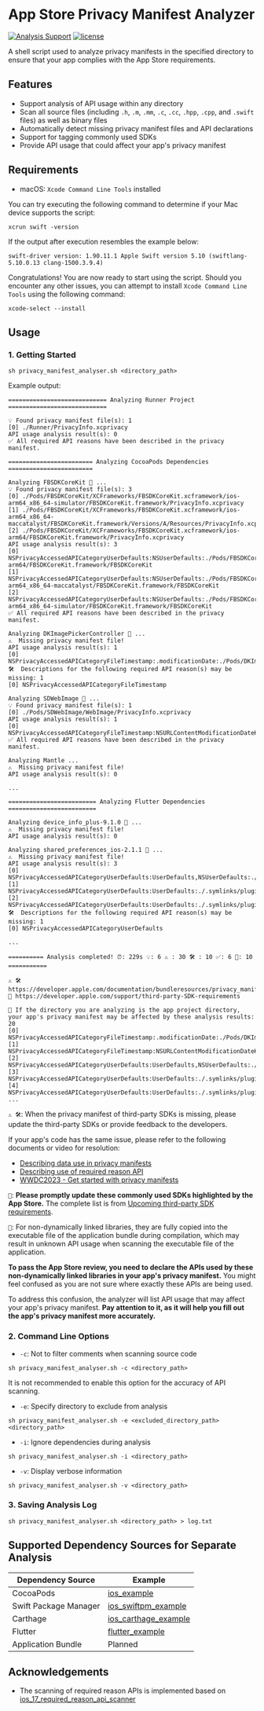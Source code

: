 # App Store Privacy Manifest Analyzer

[![Analysis Support](https://img.shields.io/badge/Analysis%20Support-CocoaPods%20%7C%20SwiftPM%20%7C%20Carthage%20%7C%20Flutter%20%7C%20App-brightgreen)](https://github.com/crasowas/app_store_required_privacy_manifest_analyser?#supported-dependency-sources-for-separate-analysis)
[![license](https://img.shields.io/badge/License-MIT-green.svg)](https://opensource.org/licenses/MIT)

A shell script used to analyze privacy manifests in the specified directory to ensure that your app complies with the App Store requirements.

## Features

* Support analysis of API usage within any directory
* Scan all source files (including `.h`, `.m`, `.mm`, `.c`, `.cc`, `.hpp`, `.cpp`, and `.swift` files) as well as binary files
* Automatically detect missing privacy manifest files and API declarations
* Support for tagging commonly used SDKs
* Provide API usage that could affect your app's privacy manifest

## Requirements

* macOS: `Xcode Command Line Tools` installed

You can try executing the following command to determine if your Mac device supports the script:

```shell
xcrun swift -version
```

If the output after execution resembles the example below:

```text
swift-driver version: 1.90.11.1 Apple Swift version 5.10 (swiftlang-5.10.0.13 clang-1500.3.9.4)
```

Congratulations! You are now ready to start using the script. Should you encounter any other issues, you can attempt to install `Xcode Command Line Tools` using the following command:

```shell
xcode-select --install
```

## Usage

### 1. Getting Started

```shell
sh privacy_manifest_analyser.sh <directory_path>
```

Example output:

```text
============================ Analyzing Runner Project ============================

💡 Found privacy manifest file(s): 1
[0] ./Runner/PrivacyInfo.xcprivacy
API usage analysis result(s): 0
✅ All required API reasons have been described in the privacy manifest.

======================== Analyzing CocoaPods Dependencies ========================

Analyzing FBSDKCoreKit 🎯 ...
💡 Found privacy manifest file(s): 3
[0] ./Pods/FBSDKCoreKit/XCFrameworks/FBSDKCoreKit.xcframework/ios-arm64_x86_64-simulator/FBSDKCoreKit.framework/PrivacyInfo.xcprivacy
[1] ./Pods/FBSDKCoreKit/XCFrameworks/FBSDKCoreKit.xcframework/ios-arm64_x86_64-maccatalyst/FBSDKCoreKit.framework/Versions/A/Resources/PrivacyInfo.xcprivacy
[2] ./Pods/FBSDKCoreKit/XCFrameworks/FBSDKCoreKit.xcframework/ios-arm64/FBSDKCoreKit.framework/PrivacyInfo.xcprivacy
API usage analysis result(s): 3
[0] NSPrivacyAccessedAPICategoryUserDefaults:NSUserDefaults:./Pods/FBSDKCoreKit/XCFrameworks/FBSDKCoreKit.xcframework/ios-arm64/FBSDKCoreKit.framework/FBSDKCoreKit
[1] NSPrivacyAccessedAPICategoryUserDefaults:NSUserDefaults:./Pods/FBSDKCoreKit/XCFrameworks/FBSDKCoreKit.xcframework/ios-arm64_x86_64-maccatalyst/FBSDKCoreKit.framework/FBSDKCoreKit
[2] NSPrivacyAccessedAPICategoryUserDefaults:NSUserDefaults:./Pods/FBSDKCoreKit/XCFrameworks/FBSDKCoreKit.xcframework/ios-arm64_x86_64-simulator/FBSDKCoreKit.framework/FBSDKCoreKit
✅ All required API reasons have been described in the privacy manifest.

Analyzing DKImagePickerController 🎯 ...
⚠️  Missing privacy manifest file!
API usage analysis result(s): 1
[0] NSPrivacyAccessedAPICategoryFileTimestamp:.modificationDate:./Pods/DKImagePickerController/Sources/DKImagePickerController/DKImageAssetExporter.swift
🛠️  Descriptions for the following required API reason(s) may be missing: 1
[0] NSPrivacyAccessedAPICategoryFileTimestamp

Analyzing SDWebImage 🎯 ...
💡 Found privacy manifest file(s): 1
[0] ./Pods/SDWebImage/WebImage/PrivacyInfo.xcprivacy
API usage analysis result(s): 1
[0] NSPrivacyAccessedAPICategoryFileTimestamp:NSURLContentModificationDateKey,NSURLCreationDateKey:./Pods/SDWebImage/SDWebImage/Core/SDDiskCache.m
✅ All required API reasons have been described in the privacy manifest.

Analyzing Mantle ...
⚠️  Missing privacy manifest file!
API usage analysis result(s): 0

...

========================= Analyzing Flutter Dependencies =========================

Analyzing device_info_plus-9.1.0 🎯 ...
⚠️  Missing privacy manifest file!
API usage analysis result(s): 0

Analyzing shared_preferences_ios-2.1.1 🎯 ...
⚠️  Missing privacy manifest file!
API usage analysis result(s): 3
[0] NSPrivacyAccessedAPICategoryUserDefaults:UserDefaults,NSUserDefaults:./.symlinks/plugins/shared_preferences_ios/ios/Classes/FLTSharedPreferencesPlugin.m
[1] NSPrivacyAccessedAPICategoryUserDefaults:UserDefaults:./.symlinks/plugins/shared_preferences_ios/ios/Classes/messages.g.h
[2] NSPrivacyAccessedAPICategoryUserDefaults:UserDefaults:./.symlinks/plugins/shared_preferences_ios/ios/Classes/messages.g.m
🛠️  Descriptions for the following required API reason(s) may be missing: 1
[0] NSPrivacyAccessedAPICategoryUserDefaults

...

========== Analysis completed! ⏰: 229s 💡: 6 ⚠️ : 30 🛠️ : 10 ✅: 6 🎯: 10 ===========

⚠️ 🛠️  https://developer.apple.com/documentation/bundleresources/privacy_manifest_files/describing_use_of_required_reason_api
🎯 https://developer.apple.com/support/third-party-SDK-requirements

🔔 If the directory you are analyzing is the app project directory, your app's privacy manifest may be affected by these analysis results: 20
[0] NSPrivacyAccessedAPICategoryFileTimestamp:.modificationDate:./Pods/DKImagePickerController/Sources/DKImagePickerController/DKImageAssetExporter.swift
[1] NSPrivacyAccessedAPICategoryFileTimestamp:NSURLContentModificationDateKey,NSURLCreationDateKey:./Pods/SDWebImage/SDWebImage/Core/SDDiskCache.m
[2] NSPrivacyAccessedAPICategoryUserDefaults:UserDefaults,NSUserDefaults:./.symlinks/plugins/shared_preferences_ios/ios/Classes/FLTSharedPreferencesPlugin.m
[3] NSPrivacyAccessedAPICategoryUserDefaults:UserDefaults:./.symlinks/plugins/shared_preferences_ios/ios/Classes/messages.g.h
[4] NSPrivacyAccessedAPICategoryUserDefaults:UserDefaults:./.symlinks/plugins/shared_preferences_ios/ios/Classes/messages.g.m
...

```

`⚠️ 🛠`️: When the privacy manifest of third-party SDKs is missing, please update the third-party SDKs or provide feedback to the developers.

If your app's code has the same issue, please refer to the following documents or video for resolution:

* [Describing data use in privacy manifests](https://developer.apple.com/documentation/bundleresources/privacy_manifest_files/describing_data_use_in_privacy_manifests)
* [Describing use of required reason API](https://developer.apple.com/documentation/bundleresources/privacy_manifest_files/describing_use_of_required_reason_api)
* [WWDC2023 - Get started with privacy manifests](https://developer.apple.com/videos/play/wwdc2023/10060)

`🎯`: **Please promptly update these commonly used SDKs highlighted by the App Store.** The complete list is from [Upcoming third-party SDK requirements](https://developer.apple.com/support/third-party-SDK-requirements).

`🔔`: For non-dynamically linked libraries, they are fully copied into the executable file of the application bundle during compilation, which may result in unknown API usage when scanning the executable file of the application.

**To pass the App Store review, you need to declare the APIs used by these non-dynamically linked libraries in your app's privacy manifest.** You might feel confused as you are not sure where exactly these APIs are being used.

To address this confusion, the analyzer will list API usage that may affect your app's privacy manifest. **Pay attention to it, as it will help you fill out the app's privacy manifest more accurately.**

### 2. Command Line Options

* `-c`: Not to filter comments when scanning source code

```shell
sh privacy_manifest_analyser.sh -c <directory_path>
```

It is not recommended to enable this option for the accuracy of API scanning.

* `-e`: Specify directory to exclude from analysis

```shell
sh privacy_manifest_analyser.sh -e <excluded_directory_path> <directory_path>
```

* `-i`: Ignore dependencies during analysis

```shell
sh privacy_manifest_analyser.sh -i <directory_path>
```

* `-v`: Display verbose information

```shell
sh privacy_manifest_analyser.sh -v <directory_path>
```

### 3. Saving Analysis Log

```shell
sh privacy_manifest_analyser.sh <directory_path> > log.txt
```

## Supported Dependency Sources for Separate Analysis

| Dependency Source     | Example                                                                                                                                  |
|-----------------------|------------------------------------------------------------------------------------------------------------------------------------------|
| CocoaPods             | [ios_example](https://github.com/crasowas/app_store_required_privacy_manifest_analyser/tree/main/Examples/ios_example)                   |
| Swift Package Manager | [ios_swiftpm_example](https://github.com/crasowas/app_store_required_privacy_manifest_analyser/tree/main/Examples/ios_swiftpm_example)   |
| Carthage              | [ios_carthage_example](https://github.com/crasowas/app_store_required_privacy_manifest_analyser/tree/main/Examples/ios_carthage_example) |
| Flutter               | [flutter_example](https://github.com/crasowas/app_store_required_privacy_manifest_analyser/tree/main/Examples/flutter_example)           |
| Application Bundle    | Planned                                                                                                                                  |

## Acknowledgements

* The scanning of required reason APIs is implemented based on [ios_17_required_reason_api_scanner](https://github.com/Wooder/ios_17_required_reason_api_scanner)
